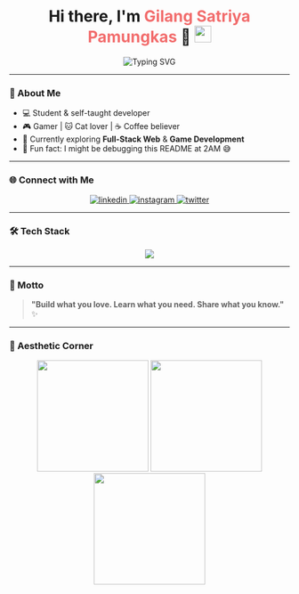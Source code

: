 <h1 align="center">
  Hi there, I'm <span style="color:#F26D6D;">Gilang Satriya Pamungkas</span> 👋  
  <img src="https://media.giphy.com/media/hvRJCLFzcasrR4ia7z/giphy.gif" width="30" />
</h1>

<p align="center">
  <img src="https://readme-typing-svg.demolab.com?font=Fira+Code&weight=500&size=20&pause=1000&center=true&vCenter=true&color=F26D6D&width=440&lines=Code.+Eat.+Game.+Sleep.+Repeat.🔁;Always+Learning+New+Things+🚀;Future+Dev+in+Progress...+💻" alt="Typing SVG" />
</p>

---

### 🌱 About Me

- 💻 Student & self-taught developer
- 🎮 Gamer | 🐱 Cat lover | ☕ Coffee believer
- 🚀 Currently exploring **Full-Stack Web** & **Game Development**
- 🐛 Fun fact: I might be debugging this README at 2AM 😅

---

### 🌐 Connect with Me

<p align="center">
  <a href="https://www.linkedin.com/in/gilang-satriya-p-a138512a0" target="_blank">
    <img src="https://skillicons.dev/icons?i=linkedin" alt="linkedin" />
  </a>
  <a href="https://www.instagram.com/satriya__1/" target="_blank">
    <img src="https://skillicons.dev/icons?i=instagram" alt="instagram" />
  </a>
  <a href="https://twitter.com/nama_pengguna_anda" target="_blank">
    <img src="https://skillicons.dev/icons?i=twitter" alt="twitter" />
  </a>
</p>

---

### 🛠️ Tech Stack

<p align="center">
  <img src="https://skillicons.dev/icons?i=html,css,php,java,flutter,dart,firebase,git,figma,unity" />
</p>

---

### 🌟 Motto

> **"Build what you love. Learn what you need. Share what you know."** ✨

---

### 🎉 Aesthetic Corner

<p align="center">
  <img src="https://i.pinimg.com/originals/fd/84/6e/fd846e1aa3b349a2169df01c41842a4e.gif" width="200" />
  <img src="https://i.pinimg.com/originals/74/0f/56/740f566c5702891044bc812ba86736c9.gif" width="200" />
  <img src="https://i.pinimg.com/originals/fe/44/40/fe44402fc52ab90d78f36e2e33b6a1e6.gif" width="200" />
</p>
